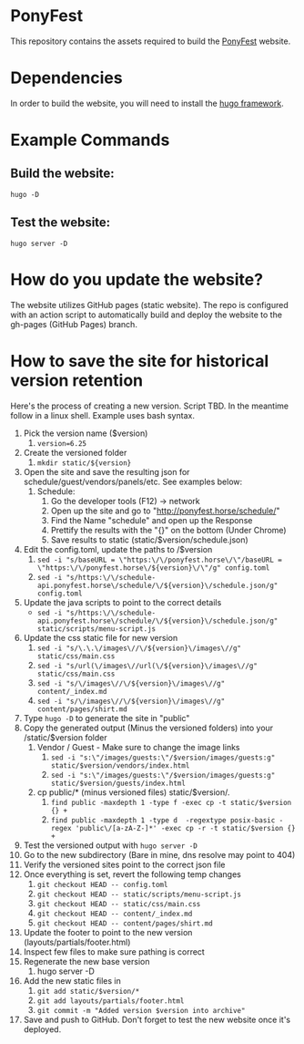 # PonyFest

This repository contains the assets required to build the [PonyFest](https://ponyfest.horse/) website.

# Dependencies
In order to build the website, you will need to install the [hugo framework](https://gohugo.io/).

# Example Commands
## Build the website:
`hugo -D`

## Test the website:
`hugo server -D`

# How do you update the website?
The website utilizes GitHub pages (static website). The repo is configured with an action script to automatically build and deploy the website to the gh-pages (GitHub Pages) branch.

# How to save the site for historical version retention
Here's the process of creating a new version. Script TBD. In the meantime follow in a linux shell. Example uses bash syntax. 
1. Pick the version name ($version)
   1. `version=6.25`
2. Create the versioned folder
   1. `mkdir static/${version}`
3. Open the site and save the resulting json for schedule/guest/vendors/panels/etc. See examples below:
   1. Schedule:
      1. Go the developer tools (F12) -> network
      2. Open up the site and go to "http://ponyfest.horse/schedule/"
      3. Find the Name "schedule" and open up the Response
      4. Prettify the results with the "{}" on the bottom (Under Chrome)
      5. Save results to static (static/$version/schedule.json)
4. Edit the config.toml, update the paths to /$version
   1. `sed -i "s/baseURL = \"https:\/\/ponyfest.horse\/\"/baseURL = \"https:\/\/ponyfest.horse\/${version}\/\"/g" config.toml`
   2. `sed -i "s/https:\/\/schedule-api.ponyfest.horse\/schedule/\/${version}\/schedule.json/g" config.toml`
5. Update the java scripts to point to the correct details
   - `sed -i "s/https:\/\/schedule-api.ponyfest.horse\/schedule/\/${version}\/schedule.json/g" static/scripts/menu-script.js`
6. Update the css static file for new version
   1. `sed -i "s/\.\.\/images\//\/${version}\/images\//g" static/css/main.css`
   2. `sed -i "s/url(\/images\//url(\/${version}\/images\//g" static/css/main.css`
   3. `sed -i "s/\/images\//\/${version}\/images\//g" content/_index.md`
   4. `sed -i "s/\/images\//\/${version}\/images\//g" content/pages/shirt.md`
7. Type `hugo -D` to generate the site in "public"
8. Copy the generated output (Minus the versioned folders) into your /static/$version folder
   1. Vendor / Guest - Make sure to change the image links
      1. `sed -i "s:\"/images/guests:\"/$version/images/guests:g" static/$version/vendors/index.html`
      2. `sed -i "s:\"/images/guests:\"/$version/images/guests:g" static/$version/guests/index.html`
   2. cp public/* (minus versioned files) static/$version/.
      1. `find public -maxdepth 1 -type f -exec cp -t static/$version {} +`
      2. `find public -maxdepth 1 -type d  -regextype posix-basic -regex 'public\/[a-zA-Z-]*' -exec cp -r -t static/$version {} +`
9. Test the versioned output with `hugo server -D`
10. Go to the new subdirectory (Bare in mine, dns resolve may point to 404)
11. Verify the versioned sites point to the correct json file
12. Once everything is set, revert the following temp changes
    1. `git checkout HEAD -- config.toml`
    2. `git checkout HEAD -- static/scripts/menu-script.js`
    3. `git checkout HEAD -- static/css/main.css`
    4. `git checkout HEAD -- content/_index.md`
    5. `git checkout HEAD -- content/pages/shirt.md`
13. Update the footer to point to the new version (layouts/partials/footer.html)
14. Inspect few files to make sure pathing is correct
15. Regenerate the new base version
    1. hugo server -D
16. Add the new static files in
    1. `git add static/$version/*`
    2. `git add layouts/partials/footer.html`
    3. `git commit -m "Added version $version into archive"`
17. Save and push to GitHub. Don't forget to test the new website once it's deployed.